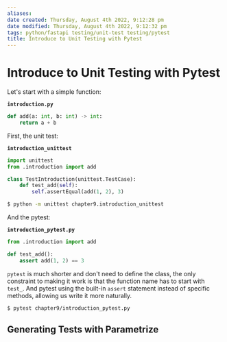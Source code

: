 ```yaml
---
aliases: 
date created: Thursday, August 4th 2022, 9:12:28 pm
date modified: Thursday, August 4th 2022, 9:12:32 pm
tags: python/fastapi testing/unit-test testing/pytest
title: Introduce to Unit Testing with Pytest
---
```


# Introduce to Unit Testing with Pytest

Let's start with a simple function:

**`introduction.py`**

```python
def add(a: int, b: int) -> int:
	return a + b
```

First, the unit test:

**`introduction_unittest`**

```python
import unittest
from .introduction import add

class TestIntroduction(unittest.TestCase):
    def test_add(self):
        self.assertEqual(add(1, 2), 3)
```

```bash
$ python -m unittest chapter9.introduction_unittest
```

And the pytest:

**`introduction_pytest.py`**

```python
from .introduction import add

def test_add():
    assert add(1, 2) == 3
```

`pytest` is much shorter and don't need to define the class, the only constraint to making it work is that the function name has to start with `test_`. And pytest using the built-in `assert` statement instead of specific methods, allowing us write it more naturally.

```bash
$ pytest chapter9/introduction_pytest.py
```

## Generating Tests with Parametrize

